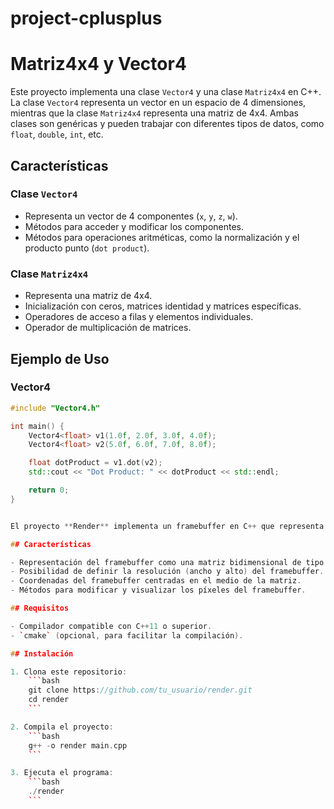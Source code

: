 # project-cplusplus

# Matriz4x4 y Vector4

Este proyecto implementa una clase `Vector4` y una clase `Matriz4x4` en C++. La clase `Vector4` representa un vector en un espacio de 4 dimensiones, mientras que la clase `Matriz4x4` representa una matriz de 4x4. Ambas clases son genéricas y pueden trabajar con diferentes tipos de datos, como `float`, `double`, `int`, etc.

## Características

### Clase `Vector4`

- Representa un vector de 4 componentes (`x`, `y`, `z`, `w`).
- Métodos para acceder y modificar los componentes.
- Métodos para operaciones aritméticas, como la normalización y el producto punto (`dot product`).

### Clase `Matriz4x4`

- Representa una matriz de 4x4.
- Inicialización con ceros, matrices identidad y matrices específicas.
- Operadores de acceso a filas y elementos individuales.
- Operador de multiplicación de matrices.

## Ejemplo de Uso

### Vector4

```cpp
#include "Vector4.h"

int main() {
    Vector4<float> v1(1.0f, 2.0f, 3.0f, 4.0f);
    Vector4<float> v2(5.0f, 6.0f, 7.0f, 8.0f);

    float dotProduct = v1.dot(v2);
    std::cout << "Dot Product: " << dotProduct << std::endl;

    return 0;
}


El proyecto **Render** implementa un framebuffer en C++ que representa una pantalla en la que cada píxel puede ser "1" o "0". La clase `Render` permite crear un framebuffer de un tamaño específico, manipular los píxeles y visualizar el estado del framebuffer.

## Características

- Representación del framebuffer como una matriz bidimensional de tipo `char`.
- Posibilidad de definir la resolución (ancho y alto) del framebuffer.
- Coordenadas del framebuffer centradas en el medio de la matriz.
- Métodos para modificar y visualizar los píxeles del framebuffer.

## Requisitos

- Compilador compatible con C++11 o superior.
- `cmake` (opcional, para facilitar la compilación).

## Instalación

1. Clona este repositorio:
    ```bash
    git clone https://github.com/tu_usuario/render.git
    cd render
    ```

2. Compila el proyecto:
    ```bash
    g++ -o render main.cpp
    ```

3. Ejecuta el programa:
    ```bash
    ./render
    ```